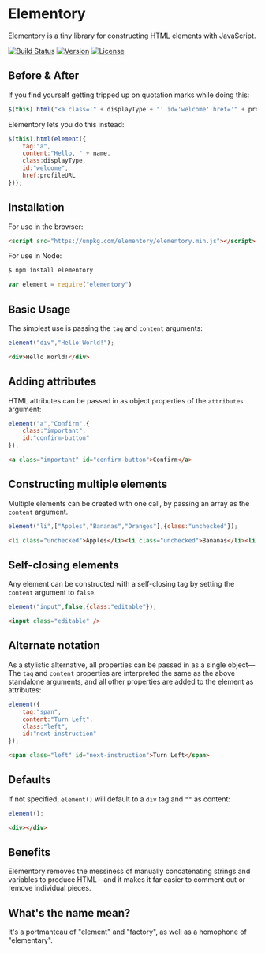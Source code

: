 # Elementory
Elementory is a tiny library for constructing HTML elements with JavaScript.

[![Build Status](https://img.shields.io/travis/agorischek/elementory.svg)](https://travis-ci.org/agorischek/elementory)
[![Version](https://img.shields.io/npm/v/elementory.svg)](https://www.npmjs.com/package/elementory)
[![License](https://img.shields.io/github/license/agorischek/elementory.svg)](https://github.com/agorischek/elementory/blob/master/LICENSE)
 
## Before & After
If you find yourself getting tripped up on quotation marks while doing this:
```js
$(this).html("<a class='" + displayType + "' id='welcome' href='" + profileURL + "'>Hello, " + name + "</a>");
```
Elementory lets you do this instead:
```js
$(this).html(element({
    tag:"a",
    content:"Hello, " + name,
    class:displayType,
    id:"welcome",
    href:profileURL
}));
```

## Installation
For use in the browser:
```html
<script src="https://unpkg.com/elementory/elementory.min.js"></script>
```
For use in Node:
```bash
$ npm install elementory
```
```js
var element = require("elementory")
```

## Basic Usage
The simplest use is passing the `tag` and `content` arguments:
```js
element("div","Hello World!");
```
```html
<div>Hello World!</div>
```

## Adding attributes
HTML attributes can be passed in as object properties of the `attributes` argument:
```js
element("a","Confirm",{
    class:"important",
    id:"confirm-button"
});
```
```html
<a class="important" id="confirm-button">Confirm</a>
```

## Constructing multiple elements
Multiple elements can be created with one call, by passing an array as the `content` argument.
```js
element("li",["Apples","Bananas","Oranges"],{class:"unchecked"});
```
```html
<li class="unchecked">Apples</li><li class="unchecked">Bananas</li><li class="unchecked">Oranges</li>
```

## Self-closing elements
Any element can be constructed with a self-closing tag by setting the `content` argument to `false`.
```js
element("input",false,{class:"editable"});
```
```html
<input class="editable" />
```

## Alternate notation
As a stylistic alternative, all properties can be passed in as a single object—The `tag` and `content` properties are interpreted the same as the above standalone arguments, and all other properties are added to the element as attributes:
```js
element({
    tag:"span",
    content:"Turn Left",
    class:"left",
    id:"next-instruction"
});
```
```html
<span class="left" id="next-instruction">Turn Left</span>
```

## Defaults
If not specified, `element()` will default to a `div` tag and `""` as content:
```js
element();
```
```html
<div></div>
``` 

## Benefits
Elementory removes the messiness of manually concatenating strings and variables to produce HTML—and it makes it far easier to comment out or remove individual pieces.

## What's the name mean?
It's a portmanteau of "element" and "factory", as well as a homophone of "elementary".